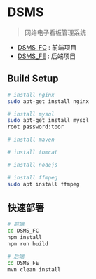 # DSMS

> 网络电子看板管理系统

* [DSMS_FC](./dsms_fc/README.md) : 前端项目
* [DSMS_FE](./DSMS_FE/README.md) : 后端项目

## Build Setup

``` bash
# install nginx
sudo apt-get install nginx

# install mysql
sudo apt-get install mysql
root password:toor

# install maven

# install tomcat

# install nodejs

# install ffmpeg
sudo apt install ffmpeg
```

## 快速部署

``` bash
# 前端
cd DSMS_FC
npm install
npm run build

# 后端
cd DSMS_FE
mvn clean install
